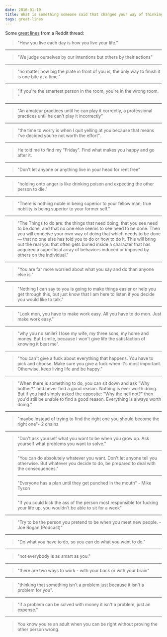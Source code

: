 ```yaml
---
date: 2016-01-10
title: What is something someone said that changed your way of thinking forever?
tags: great-lines
---
```



Some [great lines](https://www.reddit.com/r/AskReddit/comments/406d65/what_is_something_someone_said_that_changed_your/) from a Reddit thread:

> "How you live each day is how you live your life."
> 

---------

> "We judge ourselves by our intentions but others by their actions"

---------

> "no matter how big the plate in front of you is, the only way to finish it is one bite at a time."

---------

> "If you're the smartest person in the room, you're in the wrong room. "

---------

> "An amateur practices until he can play it correctly, a professional practices until he can't play it incorrectly"

---------

> "the time to worry is when I quit yelling at you because that means I've decided you're not worth the effort".

---------

> He told me to find my "Friday". Find what makes you happy and go after it.

---------

> "Don't let anyone or anything live in your head for rent free"

---------

> "holding onto anger is like drinking poison and expecting the other person to die."

---------

> "There is nothing noble in being superior to your fellow man; true nobility is being superior to your former self."

---------

> "The Things to do are: the things that need doing, that you see need to be done, and that no one else seems to see need to be done. Then you will conceive your own way of doing that which needs to be done — that no one else has told you to do or how to do it. This will bring out the real you that often gets buried inside a character that has acquired a superficial array of behaviors induced or imposed by others on the individual."

---------

> "You are far more worried about what you say and do than anyone else is."

---------

> "Nothing I can say to you is going to make things easier or help you get through this, but just know that I am here to listen if you decide you would like to talk."

---------

> "Look mon, you have to make work easy. All you have to do mon. Just make work easy."

---------

> "why you no smile? I lose my wife, my three sons, my home and money. But I smile, because I won't give life the satisfaction of knowing it beat me".

---------

> "You can't give a fuck about everything that happens. You have to pick and choose. Make sure you give a fuck when it's most important. Otherwise, keep living life and be happy."

---------

> "When there is something to do, you can sit down and ask "Why bother?" and never find a good reason. Nothing is ever worth doing. But if you had simply asked the opposite: "Why the hell not?" then you'd still be unable to find a good reason. Everything is always worth doing."

---------

> "maybe instead of trying to find the right one you should become the right one"- 2 chainz

---------

> "Don't ask yourself what you want to be when you grow up. Ask yourself what problems you want to solve."
> 
> ---------
> 
> "You can do absolutely whatever you want. Don't let anyone tell you otherwise. But whatever you decide to do, be prepared to deal with the consequences."
> 
> ---------
> 
> "Everyone has a plan until they get punched in the mouth" - Mike Tyson
> 
> ---------
> 
> "If you could kick the ass of the person most responsible for fucking your life up, you wouldn't be able to sit for a week"
> 
 ---------
> 
> "Try to be the person you pretend to be when you meet new people. -Joe Rogan (Podcast)"

---------

> "Do what you have to do, so you can do what you want to do."

---------

> "not everybody is as smart as you."

---------

> "there are two ways to work - with your back or with your brain"

---------

> "thinking that something isn't a problem just because it isn't a problem for you".

---------

> "if a problem can be solved with money it isn't a problem, just an expense."

---------

> You know you're an adult when you can be right without proving the other person wrong.
